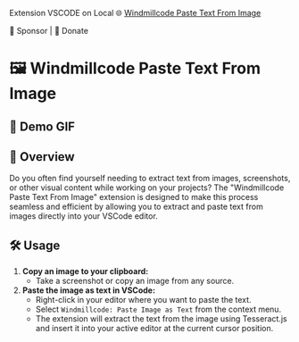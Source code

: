 Extension VSCODE on Local
🌐 [Windmillcode Paste Text From Image](https://marketplace.visualstudio.com/items?itemName=windmillcode-publisher-0.windmillcode-paste-text-from-image)

💖 Sponsor | 💸 Donate

# 🖼️ Windmillcode Paste Text From Image

## 🎥 Demo GIF

## 📄 Overview
Do you often find yourself needing to extract text from images, screenshots, or other visual content while working on your projects? The "Windmillcode Paste Text From Image" extension is designed to make this process seamless and efficient by allowing you to extract and paste text from images directly into your VSCode editor.

## 🛠️ Usage
1. **Copy an image to your clipboard:**
    - Take a screenshot or copy an image from any source.
2. **Paste the image as text in VSCode:**
    - Right-click in your editor where you want to paste the text.
    - Select `Windmillcode: Paste Image as Text` from the context menu.
    - The extension will extract the text from the image using Tesseract.js and insert it into your active editor at the current cursor position.